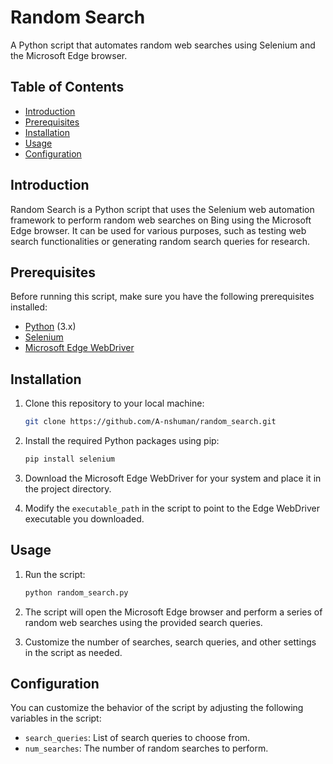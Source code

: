 # Random Search

A Python script that automates random web searches using Selenium and the Microsoft Edge browser.

## Table of Contents
- [Introduction](#introduction)
- [Prerequisites](#prerequisites)
- [Installation](#installation)
- [Usage](#usage)
- [Configuration](#configuration)

## Introduction
Random Search is a Python script that uses the Selenium web automation framework to perform random web searches on Bing using the Microsoft Edge browser. It can be used for various purposes, such as testing web search functionalities or generating random search queries for research.

## Prerequisites
Before running this script, make sure you have the following prerequisites installed:
- [Python](https://www.python.org/) (3.x)
- [Selenium](https://selenium-python.readthedocs.io/)
- [Microsoft Edge WebDriver](https://developer.microsoft.com/en-us/microsoft-edge/tools/webdriver/)

## Installation
1. Clone this repository to your local machine:
   ```bash
   git clone https://github.com/A-nshuman/random_search.git

2. Install the required Python packages using pip:
   ```bash
   pip install selenium

3. Download the Microsoft Edge WebDriver for your system and place it in the project directory.

4. Modify the `executable_path` in the script to point to the Edge WebDriver executable you downloaded.

## Usage

1. Run the script:
   ```bash
   python random_search.py

2. The script will open the Microsoft Edge browser and perform a series of random web searches using the provided search queries.

3. Customize the number of searches, search queries, and other settings in the script as needed.

## Configuration
You can customize the behavior of the script by adjusting the following variables in the script:

- `search_queries`: List of search queries to choose from.
- `num_searches`: The number of random searches to perform.
